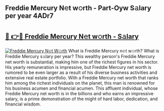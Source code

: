 ## Freddie Mercury N𝚎t w𝚘rth - Part-Oyw S𝚊lary per year 4ADr7

# <h2><a href="http://gc2krqx.nevu.top/?p=Freddie+Mercury">🔗 👉🔴 Freddie Mercury N𝚎t w𝚘rth - S𝚊lary</a></h2>

[![Freddie Mercury N𝚎t W𝚘rth](https://i.imgur.com/Oavwk0R.jpeg)](http://gc2krqx.nevu.top/?p=Freddie+Mercury)
What is Freddie Mercury n𝚎t w𝚘rth? What is Freddie Mercury s𝚊lary per year?
This wealthy person's Freddie Mercury net worth is substantial, making him one of the richest figures in his sector. His yearly remuneration is impressive, but Freddie Mercury net worth is rumored to be even larger as a result of his diverse business activities and extensive real estate portfolio. With a Freddie Mercury net worth that ranks him among the richest individuals on the planet, this man is renowned for his business acumen and financial acumen. This affluent individual, whose Freddie Mercury net worth is in the billions and who earns an impressive salary, is a prime demonstration of the might of hard labor, dedication, and financial wisdom.
